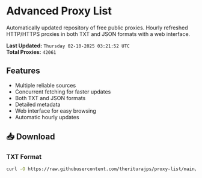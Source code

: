 # Advanced Proxy List

Automatically updated repository of free public proxies. Hourly refreshed HTTP/HTTPS proxies in both TXT and JSON formats with a web interface.

**Last Updated:** `Thursday 02-10-2025 03:21:52 UTC`  
**Total Proxies:** `42061`

## Features
- Multiple reliable sources
- Concurrent fetching for faster updates
- Both TXT and JSON formats
- Detailed metadata
- Web interface for easy browsing
- Automatic hourly updates

## 📥 Download

### TXT Format
```bash
curl -O https://raw.githubusercontent.com/theriturajps/proxy-list/main/proxies.txt